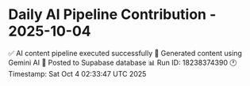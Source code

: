 # Daily AI Pipeline Contribution - 2025-10-04

✅ AI content pipeline executed successfully
🤖 Generated content using Gemini AI
💾 Posted to Supabase database
📊 Run ID: 18238374390
🕐 Timestamp: Sat Oct  4 02:33:47 UTC 2025
